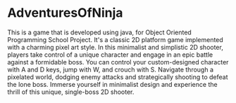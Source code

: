 # AdventuresOfNinja
This is a game that is developed using java, for Object Oriented Programming School Project.
It's a classic 2D platform game implemented with a charming pixel art style. 
In this minimalist and simplistic 2D shooter, players take control of a unique character and engage in an epic battle against a formidable boss.
You can control your custom-designed character with A and D keys, jump with W, and crouch with S. Navigate through a pixelated world, dodging enemy attacks and strategically shooting to defeat the lone boss. 
Immerse yourself in minimalist design and experience the thrill of this unique, single-boss 2D shooter.
